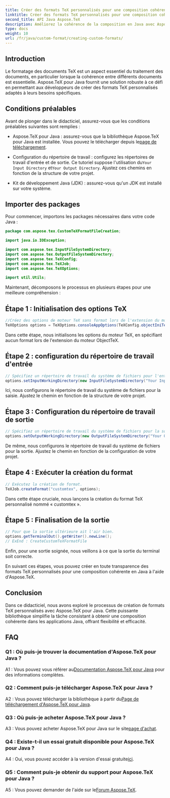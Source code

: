 ```yaml
---
title: Créer des formats TeX personnalisés pour une composition cohérente en Java
linktitle: Créer des formats TeX personnalisés pour une composition cohérente en Java
second_title: API Java Aspose.TeX
description: Améliorez la cohérence de la composition en Java avec Aspose.TeX. Créez des formats TeX personnalisés sans effort.
type: docs
weight: 10
url: /fr/java/custom-format/creating-custom-formats/
---
```

## Introduction

Le formatage des documents TeX est un aspect essentiel du traitement des documents, en particulier lorsque la cohérence entre différents documents est essentielle. Aspose.TeX pour Java fournit une solution robuste à ce défi en permettant aux développeurs de créer des formats TeX personnalisés adaptés à leurs besoins spécifiques.

## Conditions préalables

Avant de plonger dans le didacticiel, assurez-vous que les conditions préalables suivantes sont remplies :

-  Aspose.TeX pour Java : assurez-vous que la bibliothèque Aspose.TeX pour Java est installée. Vous pouvez le télécharger depuis le[page de téléchargement](https://releases.aspose.com/tex/java/).

-  Configuration du répertoire de travail : configurez les répertoires de travail d'entrée et de sortie. Ce tutoriel suppose l'utilisation du`Your Input Directory` et`Your Output Directory`. Ajustez ces chemins en fonction de la structure de votre projet.

- Kit de développement Java (JDK) : assurez-vous qu'un JDK est installé sur votre système.

## Importer des packages

Pour commencer, importons les packages nécessaires dans votre code Java :

```java
package com.aspose.tex.CustomTeXFormatFileCreation;

import java.io.IOException;

import com.aspose.tex.InputFileSystemDirectory;
import com.aspose.tex.OutputFileSystemDirectory;
import com.aspose.tex.TeXConfig;
import com.aspose.tex.TeXJob;
import com.aspose.tex.TeXOptions;

import util.Utils;
```

Maintenant, décomposons le processus en plusieurs étapes pour une meilleure compréhension :

## Étape 1 : Initialisation des options TeX

```java
//Créez des options de moteur TeX sans format lors de l'extension du moteur ObjectTeX.
TeXOptions options = TeXOptions.consoleAppOptions(TeXConfig.objectIniTeX());
```

Dans cette étape, nous initialisons les options du moteur TeX, en spécifiant aucun format lors de l'extension du moteur ObjectTeX.

## Étape 2 : configuration du répertoire de travail d'entrée

```java
// Spécifiez un répertoire de travail du système de fichiers pour l'entrée.
options.setInputWorkingDirectory(new InputFileSystemDirectory("Your Input Directory"));
```

Ici, nous configurons le répertoire de travail du système de fichiers pour la saisie. Ajustez le chemin en fonction de la structure de votre projet.

## Étape 3 : Configuration du répertoire de travail de sortie

```java
// Spécifiez un répertoire de travail du système de fichiers pour la sortie.
options.setOutputWorkingDirectory(new OutputFileSystemDirectory("Your Output Directory"));
```

De même, nous configurons le répertoire de travail du système de fichiers pour la sortie. Ajustez le chemin en fonction de la configuration de votre projet.

## Étape 4 : Exécuter la création du format

```java
// Exécutez la création de format.
TeXJob.createFormat("customtex", options);
```

Dans cette étape cruciale, nous lançons la création du format TeX personnalisé nommé « customtex ».

## Étape 5 : Finalisation de la sortie

```java
// Pour que la sortie ultérieure ait l'air bien.
options.getTerminalOut().getWriter().newLine();
// ExEnd : CreateCustomTeXFormatFile
```

Enfin, pour une sortie soignée, nous veillons à ce que la sortie du terminal soit correcte.

En suivant ces étapes, vous pouvez créer en toute transparence des formats TeX personnalisés pour une composition cohérente en Java à l'aide d'Aspose.TeX.

## Conclusion

Dans ce didacticiel, nous avons exploré le processus de création de formats TeX personnalisés avec Aspose.TeX pour Java. Cette puissante bibliothèque simplifie la tâche consistant à obtenir une composition cohérente dans les applications Java, offrant flexibilité et efficacité.

## FAQ

### Q1 : Où puis-je trouver la documentation d'Aspose.TeX pour Java ?

 A1 : Vous pouvez vous référer au[Documentation Aspose.TeX pour Java](https://reference.aspose.com/tex/java/) pour des informations complètes.

### Q2 : Comment puis-je télécharger Aspose.TeX pour Java ?

 A2 : Vous pouvez télécharger la bibliothèque à partir du[Page de téléchargement d'Aspose.TeX pour Java](https://releases.aspose.com/tex/java/).

### Q3 : Où puis-je acheter Aspose.TeX pour Java ?

 A3 : Vous pouvez acheter Aspose.TeX pour Java sur le site[page d'achat](https://purchase.aspose.com/buy).

### Q4 : Existe-t-il un essai gratuit disponible pour Aspose.TeX pour Java ?

 A4 : Oui, vous pouvez accéder à la version d'essai gratuite[ici](https://releases.aspose.com/).

### Q5 : Comment puis-je obtenir du support pour Aspose.TeX pour Java ?

 A5 : Vous pouvez demander de l'aide sur le[Forum Aspose.TeX](https://forum.aspose.com/c/tex/47).